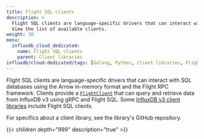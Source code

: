 ```yaml
---
title: Flight SQL clients
description: >
  Flight SQL clients are language-specific drivers that can interact with SQL databases using the Arrow in-memory format and the Flight RPC framework.
  View the list of available clients.
weight: 30
menu:
  influxdb_cloud_dedicated:
    name: Flight SQL clients
    parent: Client libraries
influxdb/cloud-dedicated/tags: [Golang, Python, client libraries, Flight SQL]
---
```


Flight SQL clients are language-specific drivers that can interact with SQL databases using the Arrow in-memory format and the Flight RPC framework.
Clients provide a [`FlightClient`](https://arrow.apache.org/docs/python/generated/pyarrow.flight.FlightClient.html#pyarrow.flight.FlightClient) that can query and retrieve data from InfluxDB v3 using gRPC and Flight SQL.
Some [InfluxDB v3 client libraries](/influxdb/cloud-dedicated/reference/client-libraries/v3) include Flight SQL clients.

For specifics about a client library, see the library's GitHub repository.

{{< children depth="999" description="true" >}}
